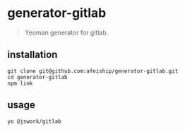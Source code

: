 # generator-gitlab
> Yeoman generator for gitlab.

## installation
```shell
git clone git@github.com:afeiship/generator-gitlab.git
cd generator-gitlab
npm link
```

## usage
```shell
yo @jswork/gitlab
```
